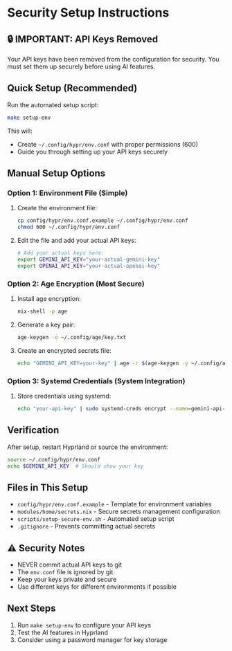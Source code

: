 # Security Setup Instructions

## 🔒 IMPORTANT: API Keys Removed

Your API keys have been removed from the configuration for security. You must set them up securely before using AI features.

## Quick Setup (Recommended)

Run the automated setup script:

```bash
make setup-env
```

This will:
- Create `~/.config/hypr/env.conf` with proper permissions (600)
- Guide you through setting up your API keys securely

## Manual Setup Options

### Option 1: Environment File (Simple)

1. Create the environment file:
   ```bash
   cp config/hypr/env.conf.example ~/.config/hypr/env.conf
   chmod 600 ~/.config/hypr/env.conf
   ```

2. Edit the file and add your actual API keys:
   ```bash
   # Add your actual keys here:
   export GEMINI_API_KEY="your-actual-gemini-key"
   export OPENAI_API_KEY="your-actual-openai-key"
   ```

### Option 2: Age Encryption (Most Secure)

1. Install age encryption:
   ```bash
   nix-shell -p age
   ```

2. Generate a key pair:
   ```bash
   age-keygen -o ~/.config/age/key.txt
   ```

3. Create an encrypted secrets file:
   ```bash
   echo "GEMINI_API_KEY=your-key" | age -r $(age-keygen -y ~/.config/age/key.txt) > ~/.config/secrets.age
   ```

### Option 3: Systemd Credentials (System Integration)

1. Store credentials using systemd:
   ```bash
   echo "your-api-key" | sudo systemd-creds encrypt --name=gemini-api-key -
   ```

## Verification

After setup, restart Hyprland or source the environment:
```bash
source ~/.config/hypr/env.conf
echo $GEMINI_API_KEY  # Should show your key
```

## Files in This Setup

- `config/hypr/env.conf.example` - Template for environment variables
- `modules/home/secrets.nix` - Secure secrets management configuration
- `scripts/setup-secure-env.sh` - Automated setup script
- `.gitignore` - Prevents committing actual secrets

## ⚠️ Security Notes

- NEVER commit actual API keys to git
- The `env.conf` file is ignored by git
- Keep your keys private and secure
- Use different keys for different environments if possible

## Next Steps

1. Run `make setup-env` to configure your API keys
2. Test the AI features in Hyprland
3. Consider using a password manager for key storage
